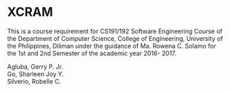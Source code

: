 # __XCRAM__

This is a course requirement for CS191/192 Software Engineering Course of the Department of
Computer Science, College of Engineering, University of the Philippines, Diliman under the
guidance of Ma. Rowena C. Solamo for the 1st and 2nd Semester of the academic year 2016-
2017.

<Group Name>

Agluba, Gerry P. Jr.  
Go, Sharleen Joy Y.  
Silverio, Robelle C.  

